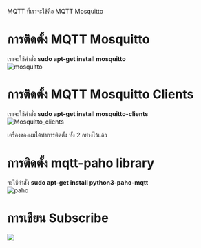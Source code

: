 MQTT ที่เราจะใช้คือ MQTT Mosquitto
# การติดตั้ง MQTT Mosquitto  
เราจะใช้คำสั่ง **sudo apt-get install mosquitto**  
![mosquitto](https://user-images.githubusercontent.com/46487715/110522590-a242a280-8143-11eb-8052-c636dcfb45c5.png)  
# การติดตั้ง MQTT Mosquitto Clients  
เราจะใช้คำสั่ง **sudo apt-get install mosquitto-clients**  
![Mosquitto_clients](https://user-images.githubusercontent.com/46487715/110522628-ac64a100-8143-11eb-95d8-a0a29a465206.png)  

เครื่องของผมได้ทำการติดตั้ง ทั้ง 2 อย่างไว้แล้ว  
# การติดตั้ง mqtt-paho library
จะใช้คำสั่ง **sudo apt-get install python3-paho-mqtt**  
![paho](https://user-images.githubusercontent.com/46487715/110525336-0d41a880-8147-11eb-9083-93fde063e4e5.png)  
# การเขียน Subscribe  
![](https://user-images.githubusercontent.com/46487715/110526931-f7cd7e00-8148-11eb-9986-e8b2ddaa8eae.png)  
